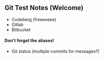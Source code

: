## Git Test Notes (Welcome)

- Codeberg (freeeeeee)
- Gitlab
- Bitbucket

#### Don't forget the aliases!

- Git status (multiple commits for messages?)
